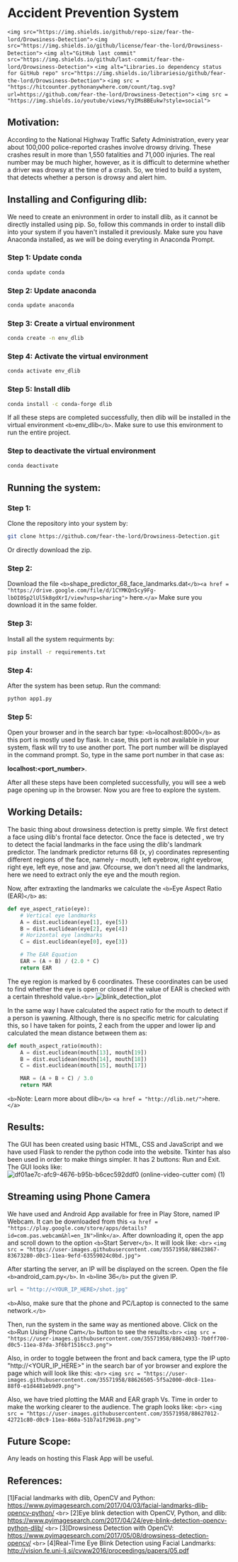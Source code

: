 # Accident Prevention System


`<img src="https://img.shields.io/github/repo-size/fear-the-lord/Drowsiness-Detection">` `<img src="https://img.shields.io/github/license/fear-the-lord/Drowsiness-Detection">` `<img alt="GitHub last commit" src="https://img.shields.io/github/last-commit/fear-the-lord/Drowsiness-Detection">` `<img alt="Libraries.io dependency status for GitHub repo" src="https://img.shields.io/librariesio/github/fear-the-lord/Drowsiness-Detection">` `<img src = "https://hitcounter.pythonanywhere.com/count/tag.svg?url=https://github.com/fear-the-lord/Drowsiness-Detection">` `<img src = "https://img.shields.io/youtube/views/YyIMsBBEukw?style=social">`

## Motivation:

According to the National Highway Traffic Safety Administration, every year about 100,000 police-reported crashes involve drowsy driving. These crashes result in more than 1,550 fatalities and 71,000 injuries. The real number may be much higher, however, as it is difficult to determine whether a driver was drowsy at the time of a crash. So, we tried to build a system, that detects whether a person is drowsy and alert him.

## Installing and Configuring dlib:

We need to create an enivronment in order to install dlib, as it cannot be directly installed using pip. So, follow this commands in order to install dlib into your system if you haven't installed it previously. Make sure you have Anaconda installed, as we will be doing everyting in Anaconda Prompt.

### Step 1: Update conda

```bash
conda update conda
```

### Step 2: Update anaconda

```bash
conda update anaconda 
```

### Step 3: Create a virtual environment

```bash
conda create -n env_dlib 
```

### Step 4: Activate the virtual environment

```bash
conda activate env_dlib
```

### Step 5: Install dlib

```bash
conda install -c conda-forge dlib 
```

If all these steps are completed successfully, then dlib will be installed in the virtual environment `<b>`env_dlib`</b>`. Make sure to use this environment to run the entire project.

### Step to deactivate the virtual environment

```bash
conda deactivate 
```

## Running the system:

### Step 1:

Clone the repository into your system by:

```bash
git clone https://github.com/fear-the-lord/Drowsiness-Detection.git
```

Or directly download the zip.

### Step 2:

Download the file `<b>`shape_predictor_68_face_landmarks.dat`</b><a href = "https://drive.google.com/file/d/1CYMKQn5cy9Fg-lbOI0Sp2lUl5k8gdXrI/view?usp=sharing">` here.`</a>` Make sure you download it in the same folder.

### Step 3:

Install all the system requirments by:

```bash
pip install -r requirements.txt
```

### Step 4:

After the system has been setup. Run the command:

```bash
python app1.py
```

### Step 5:

Open your browser and in the search bar type:
`<b>`localhost:8000`</b>` as this port is mostly used by flask.
In case, this port is not available in your system, flask will try to use another port. The port number will be displayed in the command prompt.
So, type in the same port number in that case as:

<b>localhost:<port_number></b>.

After all these steps have been completed successfully, you will see a web page opening up in the browser. Now you are free to explore the system.

## Working Details:

The basic thing about drowsiness detection is pretty simple. We first detect a face using dlib's frontal face detector. Once the face is detected , we try to detect the facial landmarks in the face using the dlib's landmark predictor. The landmark predictor returns 68 (x, y) coordinates representing different regions of the face, namely - mouth, left eyebrow, right eyebrow, right eye, left eye, nose and jaw. Ofcourse, we don't need all the landmarks, here we need to extract only the eye and the mouth region.

Now, after extraxting the landmarks we calculate the `<b>`Eye Aspect Ratio (EAR)`</b>` as:

```python
def eye_aspect_ratio(eye):
	# Vertical eye landmarks
	A = dist.euclidean(eye[1], eye[5])
	B = dist.euclidean(eye[2], eye[4])
	# Horizontal eye landmarks 
	C = dist.euclidean(eye[0], eye[3])

	# The EAR Equation 
	EAR = (A + B) / (2.0 * C)
	return EAR
```

The eye region is marked by 6 coordinates. These coordinates can be used to find whether the eye is open or closed if the value of EAR is checked with a certain threshold value.`<br>`
![blink_detection_plot](https://user-images.githubusercontent.com/35571958/87878670-62d41400-ca03-11ea-8b96-fc4344c61a21.jpg)

In the same way I have calculated the aspect ratio for the mouth to detect if a person is yawning. Although, there is no specific metric for calculating this, so I have taken for points, 2 each from the upper and lower lip and calculated the mean distance between them as:

```python
def mouth_aspect_ratio(mouth): 
	A = dist.euclidean(mouth[13], mouth[19])
	B = dist.euclidean(mouth[14], mouth[18])
	C = dist.euclidean(mouth[15], mouth[17])

	MAR = (A + B + C) / 3.0
	return MAR
```

`<b>`Note: Learn more about dlib`</b>` `<a href = "http://dlib.net/">`here.`</a>`

## Results:

The GUI has been created using basic HTML, CSS and JavaScript and we have used Flask to render the python code into the website. Tkinter has also been used in order to make things simpler. It has 2 buttons: Run and Exit. The GUI looks like:
![df01ae7c-afc9-4676-b95b-b6cec592ddf0 (online-video-cutter com) (1)](https://user-images.githubusercontent.com/35571958/87902089-589f2d80-ca76-11ea-9eda-a53a83662721.gif)

## Streaming using Phone Camera

We have used and Android App available for free in Play Store, named IP Webcam. It can be downloaded from this `<a href = "https://play.google.com/store/apps/details?id=com.pas.webcam&hl=en_IN">`link`</a>`. After downloading it, open the app and scroll down to the option `<b>`Start Server`</b>`. It will look like: `<br>`
`<img src = "https://user-images.githubusercontent.com/35571958/88623867-83673280-d0c3-11ea-9efd-63559024c0bd.jpg">`

After starting the server, an IP will be displayed on the screen. Open the file `<b>`android_cam.py`</b>`. In `<b>`line 36`</b>` put the given IP.

```python
url = "http://<YOUR_IP_HERE>/shot.jpg"
```

`<b>`Also, make sure that the phone and PC/Laptop is connected to the same network.`</b>`

Then, run the system in the same way as mentioned above. Click on the `<b>`Run Using Phone Cam`</b>` button to see the results:`<br>`
`<img src = "https://user-images.githubusercontent.com/35571958/88624933-7b0ff700-d0c5-11ea-87da-3f6bf1516cc3.png">`

Also, in order to toggle between the front and back camera, type the IP upto "http://<YOUR_IP_HERE>" in the search bar of yor browser and explore the page which will look like this: `<br>`
`<img src = "https://user-images.githubusercontent.com/35571958/88626505-5f5a2000-d0c8-11ea-88f0-e1d4481eb9d9.png">`

Also, we have tried plotting the MAR and EAR graph Vs. Time in order to make the working clearer to the audience. The graph looks like: `<br>`
`<img src = "https://user-images.githubusercontent.com/35571958/88627012-42721c80-d0c9-11ea-860a-51b7a1f2961b.png">`

## Future Scope:

Any leads on hosting this Flask App will be useful.

## References:

[1]Facial landmarks with dlib, OpenCV and Python: https://www.pyimagesearch.com/2017/04/03/facial-landmarks-dlib-opencv-python/ `<br>`
[2]Eye blink detection with OpenCV, Python, and dlib: https://www.pyimagesearch.com/2017/04/24/eye-blink-detection-opencv-python-dlib/ `<br>`
[3]Drowsiness Detection with OpenCV: https://www.pyimagesearch.com/2017/05/08/drowsiness-detection-opencv/ `<br>`
[4]Real-Time Eye Blink Detection using Facial Landmarks: http://vision.fe.uni-lj.si/cvww2016/proceedings/papers/05.pdf

